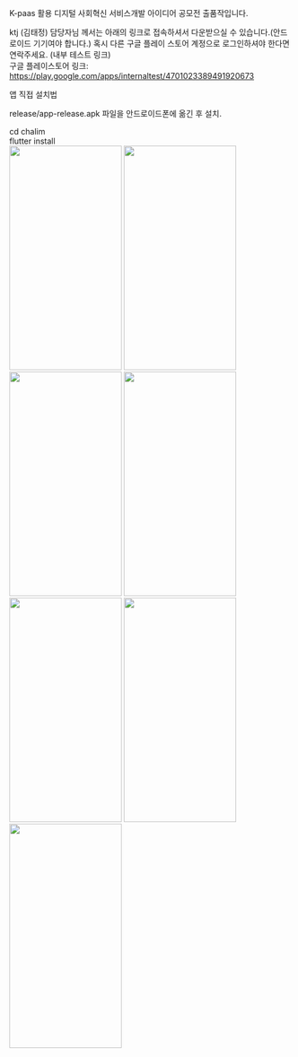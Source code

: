 K-paas 활용 디지털 사회혁신 서비스개발 아이디어 공모전 출품작입니다.

ktj (김태정) 담당자님 께서는 아래의 링크로 접속하셔서 다운받으실 수 있습니다.(안드로이드 기기여야 합니다.) 혹시 다른 구글 플레이 스토어 계정으로 로그인하셔야 한다면 연락주세요. (내부 테스트 링크)  
구글 플레이스토어 링크:
https://play.google.com/apps/internaltest/4701023389491920673  

앱 직접 설치법

release/app-release.apk 파일을 안드로이드폰에 옮긴 후 설치.

cd chalim  
flutter install  
<img src="https://github.com/Cha-lim/chalim-frontend/assets/86235780/5079cf69-e641-47e5-8d49-fd711cdf51e2" width="200" height="400"/>
<img src="https://github.com/Cha-lim/chalim-frontend/assets/86235780/9408936b-8551-461d-ba97-3a0f70d5a501" width="200" height="400"/>
<img src="https://github.com/Cha-lim/chalim-frontend/assets/86235780/2dcbf046-6587-4d3e-9ad8-0fcab7f7cd60" width="200" height="400"/>
<img src="https://github.com/Cha-lim/chalim-frontend/assets/86235780/d766f58e-8b62-4714-934e-4c3d572d21ee" width="200" height="400"/>
<img src="https://github.com/Cha-lim/chalim-frontend/assets/86235780/e43c8abb-43af-4145-8131-361a9a14f4bc" width="200" height="400"/>
<img src="https://github.com/Cha-lim/chalim-frontend/assets/86235780/b97a5d1b-69a7-477d-b450-60ce897bd9ee" width="200" height="400"/>
<img src="https://github.com/Cha-lim/chalim-frontend/assets/86235780/9e20a86a-a52a-4b92-a6b2-fd8cf3eefd96" width="200" height="400"/>



